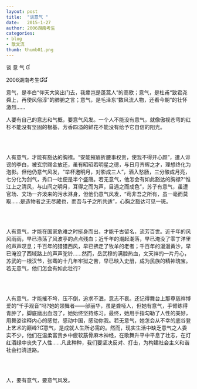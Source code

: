```yaml
---
layout: post
title:  "谈意气 "
date:   2015-1-27
author: 2006湖南考生
categories: 
- blog
- 散文流
thumb: thumb01.png
---
```


谈 意 气 

2006湖南考生

意气，是李白“仰天大笑出门去，我辈岂是蓬蒿人”的高歌；意气，是杜甫“致君尧舜上，再使风俗淳”的肺腑之言；意气，是毛泽东“数风流人物，还看今朝”的壮怀激烈……

<!--more-->

人要有自己的意志和气概，要意气风发。一个人不能没有意气，就像傲视苍穹的红杉不能没有坚固的根基，芳香四溢的鲜花不能没有给予它自信的阳光。

<br><br>

人有意气，才能有豁达的胸襟。“安能摧眉折腰事权贵，使我不得开心颜”，遭人诽谤的李白，被玄宗赐金放还，虽有昭昭若明星之德，与日月齐辉之才，理想终化为泡影。但他仍意气风发，“举杯邀明月，对影成三人”，酒入愁肠，三分酿成月亮，七分化为剑气，秀口一吐便是半个盛唐。若无意气，他怎会有如此豁达的胸襟?“惟江上之清风，与山间之明月，耳得之而为声，目遇之而成色”，苏子有意气，虽遭官场、文场一齐泼来的污水淋身，但他仍意气风发，“苟非吾之所有，虽一毫而莫取……是造物者之无尽藏也，而吾与子之所共适”，心胸之豁达可见一斑。

<br><br>

人有意气，才能在国家危难之时挺身而出，才能千古留名，流芳百世。近千年的风风雨雨，早已涤荡了风波亭的点点残血；近千年的潮起潮落，早已淹没了零丁洋里的声声叹息；千百年的猎猎西风，早已拂走了牧羊的老者；千百年的漫漫黄沙，早已淹没了西域路上的声声驼铃……然而，岳武穆的满腔热血，文天祥的一片丹心，苏武的一根汉节，张骞的十几年牢狱之苦，早已映入史册，成为民族的精神瑰宝。若无意气，他们怎会有如此壮行?

<br><br>

人有意气，才能摧不垮，压不倒，追求不泯，意志不衰。还记得舞台上那尊慈祥博爱的“千手观音”吗?她的领舞者——邰丽华，虽是聋哑人，但她有意气，手臂练得青肿了，脚底磨出血泡了，她始终坚持练习。最终，她用手指勾勒了人性的美好，用舞姿诠释内心的感觉，感动中国，感动你我。若无意气，她怎会从不幸的底谷登上艺术的巅峰?意气，是成就人生所必需的。然而，现实生活中缺乏意气之人委实不少，他们在温柔富贵乡中疲软筋骨麻木神经，在歌舞升平中平息了壮志，在灯红酒绿中丧失了人性……凡此种种，我们要坚决反对、打击，为构建社会主义和谐社会扫清道路。

<br><br>

人，要有意气，要意气风发。